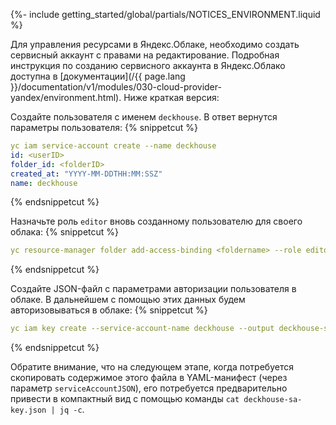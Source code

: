 {%- include getting_started/global/partials/NOTICES_ENVIRONMENT.liquid %}

Для управления ресурсами в Яндекс.Облаке, необходимо создать сервисный аккаунт с правами на редактирование. Подробная инструкция по созданию сервисного аккаунта в Яндекс.Облако доступна в [документации](/{{ page.lang }}/documentation/v1/modules/030-cloud-provider-yandex/environment.html). Ниже краткая версия:

Создайте пользователя с именем `deckhouse`. В ответ вернутся параметры пользователя:
{% snippetcut %}
```yaml
yc iam service-account create --name deckhouse
id: <userID>
folder_id: <folderID>
created_at: "YYYY-MM-DDTHH:MM:SSZ"
name: deckhouse
```
{% endsnippetcut %}

Назначьте роль `editor` вновь созданному пользователю для своего облака:
{% snippetcut %}
```yaml
yc resource-manager folder add-access-binding <foldername> --role editor --subject serviceAccount:<userID>
```
{% endsnippetcut %}

Создайте JSON-файл с параметрами авторизации пользователя в облаке. В дальнейшем с помощью этих данных будем авторизовываться в облаке:
{% snippetcut %}
```yaml
yc iam key create --service-account-name deckhouse --output deckhouse-sa-key.json
```
{% endsnippetcut %}

Обратите внимание, что на следующем этапе, когда потребуется скопировать содержимое этого файла в YAML-манифест (через параметр `serviceAccountJSON`), его потребуется предварительно привести в компактный вид с помощью команды `cat deckhouse-sa-key.json | jq -c`.

<div id="standard-layout-notes" style="display:none" markdown="1">
**Внимание!**

При использовании схемы расположения ресурсов **Standard**, в течение 3х минут после создания базовых сетевых ресурсов для всех подсетей необходимо включить `Cloud NAT`. Если этого не сделать, то процесс bootstrap'а **не сможет завершиться успешно**.

Включить Cloud NAT можно вручную через веб-интерфейс.

Пример:

![Включение NAT](/{{ page.lang }}/documentation/v1/images/030-cloud-provider-yandex/enable_cloud_nat_ru.png)
</div>

<script>
$(document).ready(function() {
    if (sessionStorage.getItem('dhctl-layout').toLowerCase() === 'standard') {
        $('#standard-layout-notes').css('display', 'block');
    }
})
</script>
